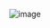 ![image](https://user-images.githubusercontent.com/113804837/198141303-77712c82-0f2c-45c8-af51-f1efcad4f736.png)
